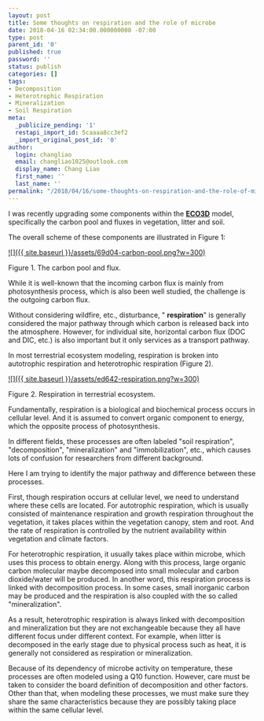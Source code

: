 ```yaml
---
layout: post
title: Some thoughts on respiration and the role of microbe
date: 2018-04-16 02:34:00.000000000 -07:00
type: post
parent_id: '0'
published: true
password: ''
status: publish
categories: []
tags:
- Decomposition
- Heterotrophic Respiration
- Mineralization
- Soil Respiration
meta:
  _publicize_pending: '1'
  restapi_import_id: 5caaaa8cc3ef2
  _import_original_post_id: '0'
author:
  login: changliao
  email: changliao1025@outlook.com
  display_name: Chang Liao
  first_name: ''
  last_name: ''
permalink: "/2018/04/16/some-thoughts-on-respiration-and-the-role-of-microbe/"
---
```

I was recently upgrading some components within the [**ECO3D**](http://www.eco3d.net/p/welcome.html)&nbsp;model, specifically the carbon pool and fluxes in vegetation, litter and soil.

The overall scheme of these components are illustrated in Figure 1:

[![]({{ site.baseurl }}/assets/69d04-carbon-pool.png?w=300)](https://changliao.files.wordpress.com/2018/04/69d04-carbon-pool.png)

Figure 1. The carbon pool and flux.

While it is well-known that the incoming carbon flux is mainly from photosynthesis process, which is also been well studied, the challenge is the outgoing carbon flux.

Without considering wildfire, etc., disturbance, " **respiration**" is generally considered the major pathway through which carbon is released back into the atmosphere. However, for individual site, horizontal carbon flux (DOC and DIC, etc.) is also important but it only services as a transport pathway.

In most terrestrial ecosystem modeling, respiration is broken into autotrophic respiration and heterotrophic respiration (Figure 2).

[![]({{ site.baseurl }}/assets/ed642-respiration.png?w=300)](https://changliao.files.wordpress.com/2018/04/ed642-respiration.png)

Figure 2. Respiration in terrestrial ecosystem.

Fundamentally, respiration is a biological and biochemical process occurs in cellular level. And it is assumed to convert organic component to energy, which the opposite process of photosynthesis.

In different fields, these processes are often labeled "soil respiration", "decomposition", "mineralization" and "immobilization", etc., which causes lots of confusion for researchers from different background.

Here I am trying to identify the major pathway and difference between these processes.

First, though respiration occurs at cellular level, we need to understand where these cells are located. For autotrophic respiration, which is usually consisted of maintenance respiration and growth respiration throughout the vegetation, it takes places within the vegetation canopy, stem and root. And the rate of respiration is controlled by the nutrient availability within vegetation and climate factors.

For heterotrophic respiration, it usually takes place within microbe, which uses this process to obtain energy. Along with this process, large organic carbon molecular maybe decomposed into small molecular and carbon dioxide/water will be produced. In another word, this respiration process is linked with decomposition process. In some cases, small inorganic carbon may be produced and the respiration is also coupled with the so called "mineralization".

As a result, heterotrophic respiration is always linked with decomposition and mineralization but they are not exchangeable because they all have different focus under different context. For example, when litter is decomposed in the early stage due to physical process such as heat, it is generally not considered as respiration or mineralization.&nbsp;

Because of its dependency of microbe activity on temperature, these processes are often modeled using a Q10 function. However, care must be taken to consider the board definition of decomposition and other factors. Other than that, when modeling these processes, we must make sure they share the same characteristics because they are possibly taking place within the same cellular level.

